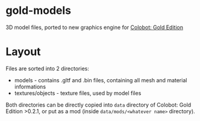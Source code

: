 # gold-models
3D model files, ported to new graphics engine for [Colobot: Gold Edition](https://colobot.info)

# Layout
Files are sorted into 2 directories:
* models - contains .gltf and .bin files, containing all mesh and material informations
* textures/objects - texture files, used by model files

Both directories can be directly copied into `data` directory of Colobot: Gold Edition >0.2.1, or put as a mod (inside `data/mods/<whatever name>` directory).

